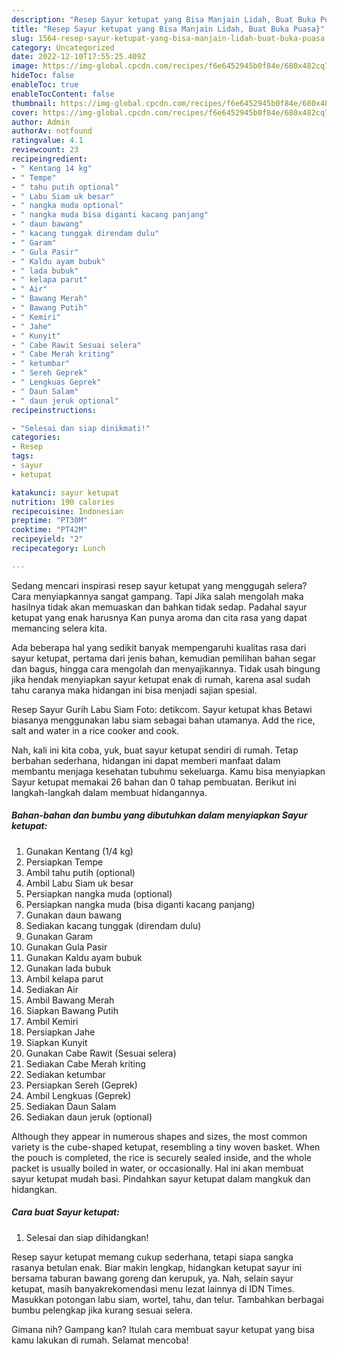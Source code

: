 ```yaml
---
description: "Resep Sayur ketupat yang Bisa Manjain Lidah, Buat Buka Puasa}"
title: "Resep Sayur ketupat yang Bisa Manjain Lidah, Buat Buka Puasa}"
slug: 1564-resep-sayur-ketupat-yang-bisa-manjain-lidah-buat-buka-puasa
category: Uncategorized
date: 2022-12-10T17:55:25.409Z
image: https://img-global.cpcdn.com/recipes/f6e6452945b0f84e/680x482cq70/sayur-ketupat-foto-resep-utama.jpg
hideToc: false
enableToc: true
enableTocContent: false
thumbnail: https://img-global.cpcdn.com/recipes/f6e6452945b0f84e/680x482cq70/sayur-ketupat-foto-resep-utama.jpg
cover: https://img-global.cpcdn.com/recipes/f6e6452945b0f84e/680x482cq70/sayur-ketupat-foto-resep-utama.jpg
author: Admin
authorAv: notfound
ratingvalue: 4.1
reviewcount: 23
recipeingredient:
- " Kentang 14 kg"
- " Tempe"
- " tahu putih optional"
- " Labu Siam uk besar"
- " nangka muda optional"
- " nangka muda bisa diganti kacang panjang"
- " daun bawang"
- " kacang tunggak direndam dulu"
- " Garam"
- " Gula Pasir"
- " Kaldu ayam bubuk"
- " lada bubuk"
- " kelapa parut"
- " Air"
- " Bawang Merah"
- " Bawang Putih"
- " Kemiri"
- " Jahe"
- " Kunyit"
- " Cabe Rawit Sesuai selera"
- " Cabe Merah kriting"
- " ketumbar"
- " Sereh Geprek"
- " Lengkuas Geprek"
- " Daun Salam"
- " daun jeruk optional"
recipeinstructions:

- "Selesai dan siap dinikmati!"
categories:
- Resep
tags:
- sayur
- ketupat

katakunci: sayur ketupat 
nutrition: 190 calories
recipecuisine: Indonesian
preptime: "PT30M"
cooktime: "PT42M"
recipeyield: "2"
recipecategory: Lunch

---
```



Sedang mencari inspirasi resep sayur ketupat yang menggugah selera? Cara menyiapkannya sangat gampang. Tapi Jika salah mengolah maka hasilnya tidak akan memuaskan dan bahkan tidak sedap. Padahal sayur ketupat yang enak harusnya Kan punya aroma dan cita rasa yang dapat memancing selera kita.


Ada beberapa hal yang sedikit banyak mempengaruhi kualitas rasa dari sayur ketupat, pertama dari jenis bahan, kemudian pemilihan bahan segar dan bagus, hingga cara mengolah dan menyajikannya. Tidak usah bingung jika hendak menyiapkan sayur ketupat enak di rumah, karena asal sudah tahu caranya maka hidangan ini bisa menjadi sajian spesial.

Resep Sayur Gurih Labu Siam Foto: detikcom. Sayur ketupat khas Betawi biasanya menggunakan labu siam sebagai bahan utamanya. Add the rice, salt and water in a rice cooker and cook.


Nah, kali ini kita coba, yuk, buat sayur ketupat sendiri di rumah. Tetap berbahan sederhana, hidangan ini dapat memberi manfaat dalam membantu menjaga kesehatan tubuhmu sekeluarga. Kamu bisa menyiapkan Sayur ketupat memakai 26 bahan dan 0 tahap pembuatan. Berikut ini langkah-langkah dalam membuat hidangannya.

<!--inarticleads1-->

##### Bahan-bahan dan bumbu yang dibutuhkan dalam menyiapkan Sayur ketupat:

1. Gunakan  Kentang (1/4 kg)
1. Persiapkan  Tempe
1. Ambil  tahu putih (optional)
1. Ambil  Labu Siam uk besar
1. Persiapkan  nangka muda (optional)
1. Persiapkan  nangka muda (bisa diganti kacang panjang)
1. Gunakan  daun bawang
1. Sediakan  kacang tunggak (direndam dulu)
1. Gunakan  Garam
1. Gunakan  Gula Pasir
1. Gunakan  Kaldu ayam bubuk
1. Gunakan  lada bubuk
1. Ambil  kelapa parut
1. Sediakan  Air
1. Ambil  Bawang Merah
1. Siapkan  Bawang Putih
1. Ambil  Kemiri
1. Persiapkan  Jahe
1. Siapkan  Kunyit
1. Gunakan  Cabe Rawit (Sesuai selera)
1. Sediakan  Cabe Merah kriting
1. Sediakan  ketumbar
1. Persiapkan  Sereh (Geprek)
1. Ambil  Lengkuas (Geprek)
1. Sediakan  Daun Salam
1. Sediakan  daun jeruk (optional)


Although they appear in numerous shapes and sizes, the most common variety is the cube-shaped ketupat, resembling a tiny woven basket. When the pouch is completed, the rice is securely sealed inside, and the whole packet is usually boiled in water, or occasionally. Hal ini akan membuat sayur ketupat mudah basi. Pindahkan sayur ketupat dalam mangkuk dan hidangkan. 

<!--inarticleads2-->

##### Cara buat Sayur ketupat:


1. Selesai dan siap dihidangkan!

Resep sayur ketupat memang cukup sederhana, tetapi siapa sangka rasanya betulan enak. Biar makin lengkap, hidangkan ketupat sayur ini bersama taburan bawang goreng dan kerupuk, ya. Nah, selain sayur ketupat, masih banyakrekomendasi menu lezat lainnya di IDN Times. Masukkan potongan labu siam, wortel, tahu, dan telur. Tambahkan berbagai bumbu pelengkap jika kurang sesuai selera. 

Gimana nih? Gampang kan? Itulah cara membuat sayur ketupat yang bisa kamu lakukan di rumah. Selamat mencoba!

